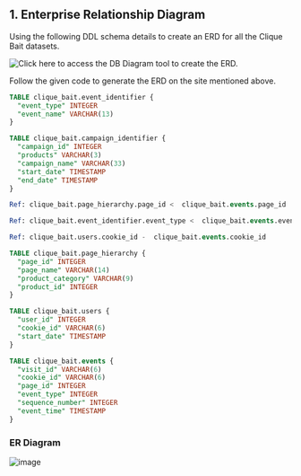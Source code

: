 ## 1. Enterprise Relationship Diagram

Using the following DDL schema details to create an ERD for all the Clique Bait datasets.

![Click here](https://dbdiagram.io/d) to access the DB Diagram tool to create the ERD.

Follow the given code to generate the ERD on the site mentioned above.

~~~~sql
TABLE clique_bait.event_identifier {
  "event_type" INTEGER
  "event_name" VARCHAR(13)
}

TABLE clique_bait.campaign_identifier {
  "campaign_id" INTEGER
  "products" VARCHAR(3)
  "campaign_name" VARCHAR(33)
  "start_date" TIMESTAMP
  "end_date" TIMESTAMP
}

Ref: clique_bait.page_hierarchy.page_id <  clique_bait.events.page_id

Ref: clique_bait.event_identifier.event_type <  clique_bait.events.event_type

Ref: clique_bait.users.cookie_id -  clique_bait.events.cookie_id

TABLE clique_bait.page_hierarchy {
  "page_id" INTEGER
  "page_name" VARCHAR(14)
  "product_category" VARCHAR(9)
  "product_id" INTEGER
}

TABLE clique_bait.users {
  "user_id" INTEGER
  "cookie_id" VARCHAR(6)
  "start_date" TIMESTAMP
}

TABLE clique_bait.events {
  "visit_id" VARCHAR(6)
  "cookie_id" VARCHAR(6)
  "page_id" INTEGER
  "event_type" INTEGER
  "sequence_number" INTEGER
  "event_time" TIMESTAMP
}

~~~~

### ER Diagram
![image](https://github.com/KG-GitHubRepo/SQL-Projects/assets/95182287/44c5843b-e30e-4437-9580-3155446599f9)


